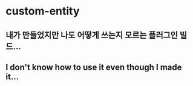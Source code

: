 # custom-entity

## 내가 만들었지만 나도 어떻게 쓰는지 모르는 플러그인 빌드...
## I don't know how to use it even though I made it...
